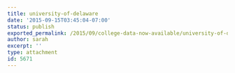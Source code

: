```yaml
---
title: university-of-delaware
date: '2015-09-15T03:45:04-07:00'
status: publish
exported_permalink: /2015/09/college-data-now-available/university-of-delaware-2
author: sarah
excerpt: ''
type: attachment
id: 5671
---
```

<!DOCTYPE html PUBLIC "-//W3C//DTD HTML 4.0 Transitional//EN" "http://www.w3.org/TR/REC-html40/loose.dtd">
<?xml encoding="UTF-8">
